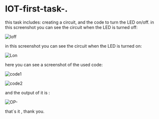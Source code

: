 # IOT-first-task-.
this task includes: creating a circuit, and the code to turn the LED on/off.
in this screenshot  you can see the circuit when the LED is turned off:

![loff](https://github.com/NoufSaleh20/IOT-first-task-./assets/129336340/86f13686-648a-46c7-972f-9d9e89cc6d74)


in this screenshot  you can see the circuit when the LED is turned on:

![Lon](https://github.com/NoufSaleh20/IOT-first-task-./assets/129336340/4b9db763-825b-4173-81af-09688bf45c83)


here you can see a screenshot of  the used code:

![code1](https://github.com/NoufSaleh20/IOT-first-task-./assets/129336340/866ecaa0-00c5-4bd1-907b-4d295d6a1965)

![code2](https://github.com/NoufSaleh20/IOT-first-task-./assets/129336340/812cb516-1b9c-42c7-8543-fe30dc127ca5)


 and the output of it is :
 
 ![OP-](https://github.com/NoufSaleh20/IOT-first-task-./assets/129336340/022eaccf-a1a1-4254-9a73-b8de037df421)
 
 that`s it , thank you.
